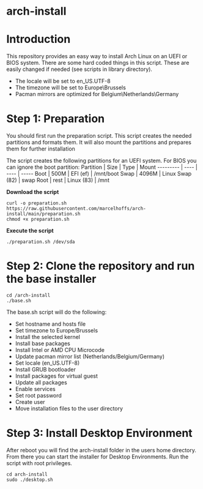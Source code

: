 # arch-install

# Introduction
This repository provides an easy way to install Arch Linux on an UEFI or BIOS system. There are some hard coded things in this script. These are easily changed if needed (see scripts in library directory).
- The locale will be set to en_US.UTF-8
- The timezone will be set to Europe\Brussels
- Pacman mirrors are optimized for Belgium\Netherlands\Germany

# Step 1: Preparation
You should first run the preparation script. This script creates the needed partitions and formats them.
It will also mount the partitions and prepares them for further installation

The script creates the following partitions for an UEFI system. For BIOS you can ignore the boot partition:
Partition | Size | Type | Mount
--------- | ---- | ---- | -----
Boot | 500M | EFI (ef) | /mnt/boot
Swap | 4096M | Linux Swap (82) | swap
Root | rest | Linux (83) | /mnt

**Download the script**
```
curl -o preparation.sh https://raw.githubusercontent.com/marcelhoffs/arch-install/main/preparation.sh
chmod +x preparation.sh
```
**Execute the script**
```
./preparation.sh /dev/sda
```

# Step 2: Clone the repository and run the base installer
```
cd /arch-install
./base.sh
```
The base.sh script will do the following:
- Set hostname and hosts file
- Set timezone to Europe/Brussels
- Install the selected kernel
- Install base packages
- Install Intel or AMD CPU Microcode
- Update pacman mirror list (Netherlands/Belgium/Germany)
- Set locale (en_US.UTF-8)
- Install GRUB bootloader
- Install packages for virtual guest
- Update all packages
- Enable services
- Set root password
- Create user
- Move installation files to the user directory

# Step 3: Install Desktop Environment
After reboot you will find the arch-install folder in the users home directory.
From there you can start the installer for Desktop Environments. Run the script with root privileges.
```
cd arch-install
sudo ./desktop.sh
```